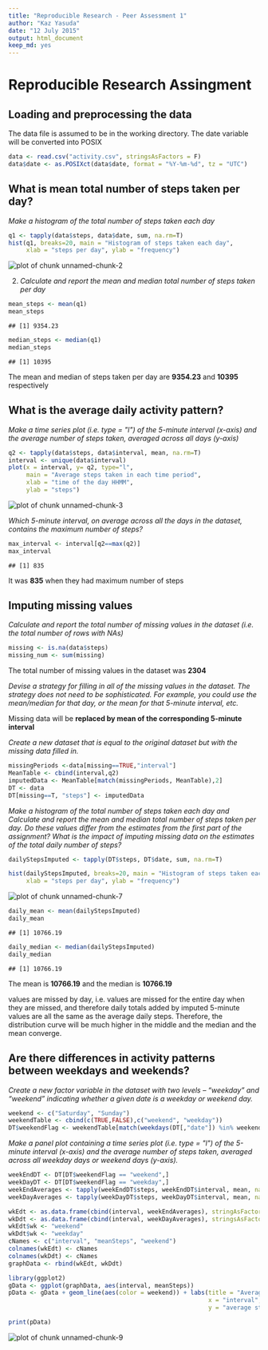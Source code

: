 ```yaml
---
title: "Reproducible Research - Peer Assessment 1"
author: "Kaz Yasuda"
date: "12 July 2015"
output: html_document
keep_md: yes
---
```


# Reproducible Research Assingment
## Loading and preprocessing the data
The data file is assumed to be in the working directory. The date variable will be converted into POSIX


```r
data <- read.csv("activity.csv", stringsAsFactors = F)
data$date <- as.POSIXct(data$date, format = "%Y-%m-%d", tz = "UTC")
```

## What is mean total number of steps taken per day?
*Make a histogram of the total number of steps taken each day*


```r
q1 <- tapply(data$steps, data$date, sum, na.rm=T)
hist(q1, breaks=20, main = "Histogram of steps taken each day",
     xlab = "steps per day", ylab = "frequency")
```

![plot of chunk unnamed-chunk-2](figure/unnamed-chunk-2-1.png) 

2. *Calculate and report the mean and median total number of steps taken per day*

```r
mean_steps <- mean(q1)
mean_steps
```

```
## [1] 9354.23
```

```r
median_steps <- median(q1)
median_steps
```

```
## [1] 10395
```
The mean and median of steps taken per day are **9354.23** and **10395** respectively


## What is the average daily activity pattern?
*Make a time series plot (i.e. type = "l") of the 5-minute interval (x-axis) and the average number of steps taken, averaged across all days (y-axis)*

```r
q2 <- tapply(data$steps, data$interval, mean, na.rm=T)
interval <- unique(data$interval)
plot(x = interval, y= q2, type="l",
     main = "Average steps taken in each time period",
     xlab = "time of the day HHMM",
     ylab = "steps")
```

![plot of chunk unnamed-chunk-3](figure/unnamed-chunk-3-1.png) 

*Which 5-minute interval, on average across all the days in the dataset, contains the maximum number of steps?*

```r
max_interval <- interval[q2==max(q2)]
max_interval
```

```
## [1] 835
```
It was **835** when they had maximum number of steps

## Imputing missing values
*Calculate and report the total number of missing values in the dataset (i.e. the total number of rows with NAs)*

```r
missing <- is.na(data$steps)
missing_num <- sum(missing)
```
The total number of missing values in the dataset was **2304**


*Devise a strategy for filling in all of the missing values in the dataset. The strategy does not need to be sophisticated. For example, you could use the mean/median for that day, or the mean for that 5-minute interval, etc.*  

Missing data will be **replaced by mean of the corresponding 5-minute interval**  

*Create a new dataset that is equal to the original dataset but with the missing data filled in.*

```r
missingPeriods <-data[missing==TRUE,"interval"]
MeanTable <- cbind(interval,q2)
imputedData <- MeanTable[match(missingPeriods, MeanTable),2]
DT <- data
DT[missing==T, "steps"] <- imputedData
```
  
*Make a histogram of the total number of steps taken each day and Calculate and report the mean and median total number of steps taken per day. Do these values differ from the estimates from the first part of the assignment? What is the impact of imputing missing data on the estimates of the total daily number of steps?*  

```r
dailyStepsImputed <- tapply(DT$steps, DT$date, sum, na.rm=T)

hist(dailyStepsImputed, breaks=20, main = "Histogram of steps taken each day with imputed value for missing values",
     xlab = "steps per day", ylab = "frequency")
```

![plot of chunk unnamed-chunk-7](figure/unnamed-chunk-7-1.png) 

```r
daily_mean <- mean(dailyStepsImputed)
daily_mean
```

```
## [1] 10766.19
```

```r
daily_median <- median(dailyStepsImputed)
daily_median
```

```
## [1] 10766.19
```
The mean is **10766.19** and the median is **10766.19**  

values are missed by day, i.e. values are missed for the entire day when they are missed, and therefore daily totals added by imputed 5-minute values are all the same as the average daily steps. Therefore, the distribution curve will be much higher in the middle and the median and the mean converge.

## Are there differences in activity patterns between weekdays and weekends?
*Create a new factor variable in the dataset with two levels – “weekday” and “weekend” indicating whether a given date is a weekday or weekend day.*

```r
weekend <- c("Saturday", "Sunday")
weekendTable <- cbind(c(TRUE,FALSE),c("weekend", "weekday"))
DT$weekendFlag <- weekendTable[match(weekdays(DT[,"date"]) %in% weekend, weekendTable),2]
```

*Make a panel plot containing a time series plot (i.e. type = "l") of the 5-minute interval (x-axis) and the average number of steps taken, averaged across all weekday days or weekend days (y-axis).*

```r
weekEndDT <- DT[DT$weekendFlag == "weekend",]
weekDayDT <- DT[DT$weekendFlag == "weekday",]
weekEndAverages <- tapply(weekEndDT$steps, weekEndDT$interval, mean, na.rm=T)
weekDayAverages <- tapply(weekDayDT$steps, weekDayDT$interval, mean, na.rm=T)

wkEdt <- as.data.frame(cbind(interval, weekEndAverages), stringAsFactors=F)
wkDdt <- as.data.frame(cbind(interval, weekDayAverages), stringsAsFactors=F)
wkEdt$wk <- "weekend"
wkDdt$wk <- "weekday"
cNames <- c("interval", "meanSteps", "weekend")
colnames(wkEdt) <- cNames
colnames(wkDdt) <- cNames
graphData <- rbind(wkEdt, wkDdt)

library(ggplot2)
gData <- ggplot(graphData, aes(interval, meanSteps))
pData <- gData + geom_line(aes(color = weekend)) + labs(title = "Average steps by 5 minute interval", 
                                                        x = "interval",
                                                        y = "average steps")

print(pData)
```

![plot of chunk unnamed-chunk-9](figure/unnamed-chunk-9-1.png) 
